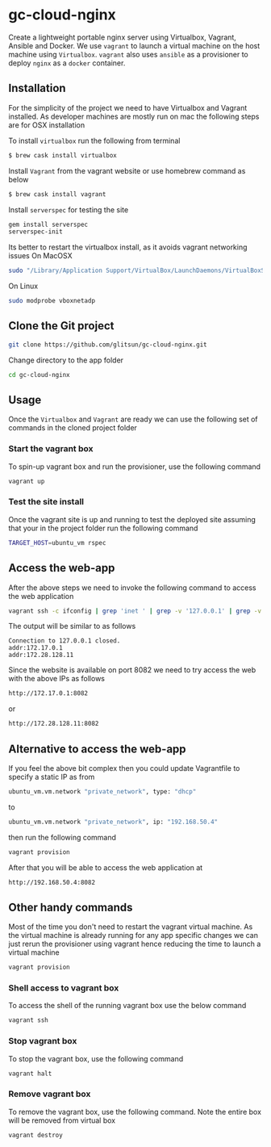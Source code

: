 # gc-cloud-nginx

Create a lightweight portable nginx server using Virtualbox, Vagrant, Ansible and Docker.
We use ``vagrant`` to launch a virtual machine on the host machine using ``Virtualbox``.
``vagrant`` also uses ``ansible`` as a provisioner to deploy ``nginx`` as a ``docker`` container.

## Installation

For the simplicity of the project we need to have Virtualbox and Vagrant installed.
As developer machines are mostly run on mac the following steps are for OSX installation

To install ``virtualbox`` run the following from terminal
```bash
$ brew cask install virtualbox
```

Install ``Vagrant`` from the vagrant website or use homebrew command as below
```bash
$ brew cask install vagrant
```

Install ``serverspec`` for testing the site
```bash
gem install serverspec
serverspec-init
```


Its better to restart the virtualbox install, as it avoids vagrant networking issues
On MacOSX
```bash
sudo "/Library/Application Support/VirtualBox/LaunchDaemons/VirtualBoxStartup.sh" restart
```
On Linux 
```bash
sudo modprobe vboxnetadp
```

## Clone the Git project
```bash
git clone https://github.com/glitsun/gc-cloud-nginx.git
```
Change directory to the app folder
```bash
cd gc-cloud-nginx
```

## Usage
Once the ``Virtualbox`` and ``Vagrant`` are ready we can use the following set of commands in the cloned project folder

### Start the vagrant box
To spin-up vagrant box and run the provisioner, use the following command
```bash
vagrant up
```
### Test the site install

Once the vagrant site is up and running to test the deployed site assuming that your in the project folder run the following command
```bash
TARGET_HOST=ubuntu_vm rspec
```

## Access the web-app
After the above steps we need to invoke the following command to access the web application
```bash
vagrant ssh -c ifconfig | grep 'inet ' | grep -v '127.0.0.1' | grep -v '10.0' | awk '{print $2}'
```
The output will be similar to as follows
```shell
Connection to 127.0.0.1 closed.
addr:172.17.0.1
addr:172.28.128.11
```

Since the website is available on port 8082 we need to try access the web with the above IPs as follows
```bash
http://172.17.0.1:8082
```
or
```bash
http://172.28.128.11:8082
```

## Alternative to access the web-app
If you feel the above bit complex then you could update Vagrantfile to specify a static IP as from
```bash
ubuntu_vm.vm.network "private_network", type: "dhcp"
```
to
```bash
ubuntu_vm.vm.network "private_network", ip: "192.168.50.4"
```
then run the following command
```bash
vagrant provision
```
After that you will be able to access the web application at 
```bash
http://192.168.50.4:8082
```

## Other handy commands
Most of the time you don't need to restart the vagrant virtual machine. 
As the virtual machine is already running for any app specific changes we can just rerun the 
provisioner using vagrant hence reducing the time to launch a virtual machine
```bash
vagrant provision
```
### Shell access to vagrant box
To access the shell of the running vagrant box use the below command
```bash
vagrant ssh
```

### Stop vagrant box
To stop the vagrant box, use the following command
```bash
vagrant halt
```

### Remove vagrant box
To remove the vagrant box, use the following command. Note the entire box will be removed from virtual box
```bash
vagrant destroy
```
